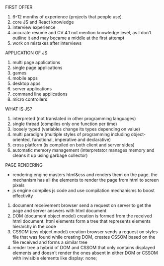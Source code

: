 FIRST OFFER
1. 6-12 months of experience (projects that people use)
2. core JS and React knowledge
3. interview experience
4. accurate resume and CV
   4.1 not mention knowledge level, as I don't outline it and may became a middle at the first attempt
5. work on mistakes after interviews

APPLICATION OF JS
1. multi page applications
2. single page applications
3. games
4. mobile apps
5. desktop apps
6. server applications 
7. command line applications
8. micro controllers

WHAT IS JS?
1. interpreted (not translated in other programming languages)
2. single thread (compiles only one function per time)
3. loosely typed (variables change its types depending on value)
4. multi paradigm (multiple styles of programming including object-oriented, functional, imperative and declarative)
5. cross platform (is compiled on both client and server sides)
6. automatic memory management (interpretator manages memory and cleans it up using garbage collector)

PAGE RENDERING
- rendering engine
masters html&css and renders them on the page. the mechanism has all the elements to render the page from html to screen pixels
- js engine
compiles js code and use compilation mechanisms to boost effectivity 

1. document receivement
browser send a request on server to get the page and server answers with html document
2. DOM (document object model) creation
is formed from the received html document. html elements form a tree that represents elements hierarchy in the code
3. CSSOM (css object model) creation 
browser sends a request on styles file that was found while creating DOM, creates CSSOM based on the file received and forms a similar tree
4. render tree 
a hybrid of DOM and CSSOM that only contains displayed elements and doesn't render the ones absent in either DOM or CSSOM with invisible elements like display: none; 